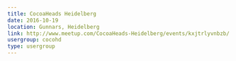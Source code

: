 ```yaml
---
title: CocoaHeads Heidelberg
date: 2016-10-19
location: Gunnars, Heidelberg
link: http://www.meetup.com/CocoaHeads-Heidelberg/events/kxjtrlyvnbzb/
usergroup: cocohd
type: usergroup
---
```

